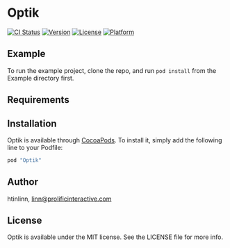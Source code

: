 # Optik

[![CI Status](http://img.shields.io/travis/htinlinn/Optik.svg?style=flat)](https://travis-ci.org/htinlinn/Optik)
[![Version](https://img.shields.io/cocoapods/v/Optik.svg?style=flat)](http://cocoapods.org/pods/Optik)
[![License](https://img.shields.io/cocoapods/l/Optik.svg?style=flat)](http://cocoapods.org/pods/Optik)
[![Platform](https://img.shields.io/cocoapods/p/Optik.svg?style=flat)](http://cocoapods.org/pods/Optik)

## Example

To run the example project, clone the repo, and run `pod install` from the Example directory first.

## Requirements

## Installation

Optik is available through [CocoaPods](http://cocoapods.org). To install
it, simply add the following line to your Podfile:

```ruby
pod "Optik"
```

## Author

htinlinn, linn@prolificinteractive.com

## License

Optik is available under the MIT license. See the LICENSE file for more info.
